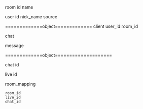 

room
	id
	name

user
	id
	nick_name
	source

=============object=============
client
	user_id
	room_id

chat 

message

=============object====================

chat
	id

live
	id
	

room_mapping

	room_id
	live_id
	chat_id
